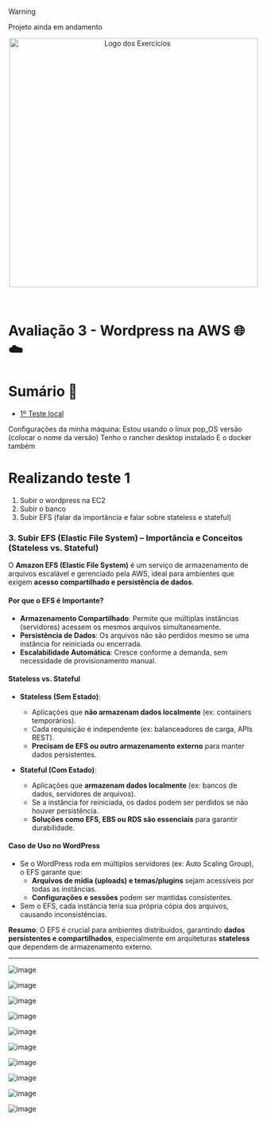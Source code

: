 > [!WARNING]
> Projeto ainda em andamento

<p align="center">
  <img src="https://github.com/user-attachments/assets/fc8a7bf4-b1bf-45ee-84d0-8ffffbf0cec9" alt="Logo dos Exercícios" width="500">
</p>
<br>

# Avaliação 3 - Wordpress na AWS 🌐☁️

# Sumário 📝

- [1º Teste local](https://github.com/andrrade/Project2-CompassUOL-DevSecOps/blob/main/01-Teste/README.md)

Configurações da minha máquina:
Estou usando o linux pop_OS versão (colocar o nome da versão)
Tenho o rancher desktop instalado
E o docker também

# Realizando teste 1
1. Subir o wordpress na EC2
2. Subir o banco
3. Subir EFS (falar da importância e falar sobre stateless e stateful)

### **3. Subir EFS (Elastic File System) – Importância e Conceitos (Stateless vs. Stateful)**  

O **Amazon EFS (Elastic File System)** é um serviço de armazenamento de arquivos escalável e gerenciado pela AWS, ideal para ambientes que exigem **acesso compartilhado e persistência de dados**.  

#### **Por que o EFS é Importante?**  
- **Armazenamento Compartilhado**: Permite que múltiplas instâncias (servidores) acessem os mesmos arquivos simultaneamente.  
- **Persistência de Dados**: Os arquivos não são perdidos mesmo se uma instância for reiniciada ou encerrada.  
- **Escalabilidade Automática**: Cresce conforme a demanda, sem necessidade de provisionamento manual.  

#### **Stateless vs. Stateful**  
- **Stateless (Sem Estado)**:  
  - Aplicações que **não armazenam dados localmente** (ex: containers temporários).  
  - Cada requisição é independente (ex: balanceadores de carga, APIs REST).  
  - **Precisam de EFS ou outro armazenamento externo** para manter dados persistentes.  

- **Stateful (Com Estado)**:  
  - Aplicações que **armazenam dados localmente** (ex: bancos de dados, servidores de arquivos).  
  - Se a instância for reiniciada, os dados podem ser perdidos se não houver persistência.  
  - **Soluções como EFS, EBS ou RDS são essenciais** para garantir durabilidade.  

#### **Caso de Uso no WordPress**  

- Se o WordPress roda em múltiplos servidores (ex: Auto Scaling Group), o EFS garante que:  
  - **Arquivos de mídia (uploads) e temas/plugins** sejam acessíveis por todas as instâncias.  
  - **Configurações e sessões** podem ser mantidas consistentes.  
- Sem o EFS, cada instância teria sua própria cópia dos arquivos, causando inconsistências.  

**Resumo**: O EFS é crucial para ambientes distribuídos, garantindo **dados persistentes e compartilhados**, especialmente em arquiteturas **stateless** que dependem de armazenamento externo.

---

![image](https://github.com/user-attachments/assets/d28c5948-55a6-47d6-9ead-6c2af55dac5a)

![image](https://github.com/user-attachments/assets/e0e27d60-bee5-48d8-80c3-6b9115504918)

![image](https://github.com/user-attachments/assets/3bc7db6e-39b2-40a2-9b09-df8630a1fdda)

![image](https://github.com/user-attachments/assets/3f2de36f-dedd-45a5-952f-647c20391c2e)

![image](https://github.com/user-attachments/assets/8ab3e79e-62e5-46b5-820c-c357d3072a68)

![image](https://github.com/user-attachments/assets/7fb908da-8571-4478-8e4e-23f20ada5245)

![image](https://github.com/user-attachments/assets/fded35f3-3812-45a7-afcc-223eaeb2cbe6)

![image](https://github.com/user-attachments/assets/83669a8d-4f2f-4d7e-8b03-bacea74ad829)

![image](https://github.com/user-attachments/assets/3cb7ddaf-7e33-4a71-8a0b-a8468f694170)

![image](https://github.com/user-attachments/assets/169a6d03-4bdf-4bce-b9d5-39a93330c232)



